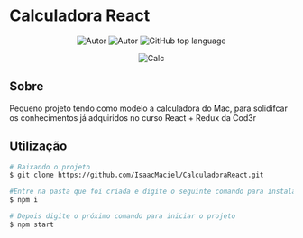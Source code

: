 # Calculadora React

<p align="center">
    <img alt="Autor" src="https://img.shields.io/badge/Autor-Isaac%20Araujo-red"/>
    <img alt="Autor" src="https://img.shields.io/badge/Status-Finalizado-sucess"/>
    <img alt="GitHub top language" src="https://img.shields.io/github/languages/top/IsaacMaciel/CalculadoraReact?color=f08231" />
   
</p>

<p align="center">
    <img alt="Calc" src="https://ik.imagekit.io/IsaacAraujo/calc_YL3ctVCMQ.gif"/>
</p>

## Sobre

Pequeno projeto tendo como modelo a calculadora do Mac, para solidifcar os conhecimentos já adquiridos no curso React + Redux da Cod3r


## Utilização
```bash
# Baixando o projeto
$ git clone https://github.com/IsaacMaciel/CalculadoraReact.git

#Entre na pasta que foi criada e digite o seguinte comando para instalar as dependências
$ npm i

# Depois digite o próximo comando para iniciar o projeto
$ npm start
```